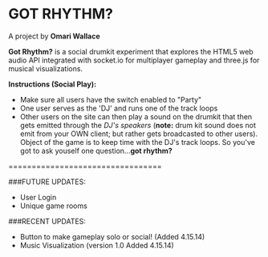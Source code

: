 # GOT RHYTHM?

A project by **Omari Wallace**

**Got Rhythm?** is a social drumkit experiment that explores the HTML5 web audio API integrated with socket.io for multiplayer gameplay and three.js for musical visualizations.

**Instructions (Social Play):**
- Make sure all users have the switch enabled to "Party"
- One user serves as the 'DJ' and runs one of the track loops
- Other users on the site can then play a sound on the drumkit that then gets emitted through the _DJ's speakers_ (**note:** drum kit sound does not emit from your OWN client; but rather gets broadcasted to other users). Object of the game is to keep time with the DJ's track loops. So you've got to ask youself one question...**got rhythm?**

=================================

###FUTURE UPDATES:
- User Login
- Unique game rooms

###RECENT UPDATES:
- Button to make gameplay solo or social! (Added 4.15.14)
- Music Visualization (version 1.0 Added 4.15.14)

